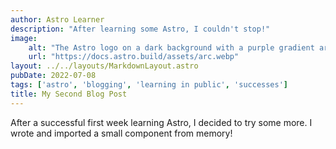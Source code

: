 ```yaml
---
author: Astro Learner
description: "After learning some Astro, I couldn't stop!"
image:
    alt: "The Astro logo on a dark background with a purple gradient arc."
    url: "https://docs.astro.build/assets/arc.webp"
layout: ../../layouts/MarkdownLayout.astro
pubDate: 2022-07-08
tags: ['astro', 'blogging', 'learning in public', 'successes']
title: My Second Blog Post
---
```


After a successful first week learning Astro, I decided to try some more. I wrote and imported a small component from memory!
